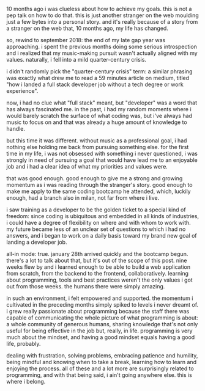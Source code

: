 10 months ago i was clueless about how to achieve my goals. this is not a pep talk on how to do that. this is just another stranger on the web moulding just a few bytes into a personal story. and it's really because of a story from a stranger on the web that, 10 months ago, my life has changed.

so, rewind to september 2018: the end of my late gap year was approaching. i spent the previous months doing some serious introspection and i realized that my music-making pursuit wasn't actually aligned with my values. naturally, i fell into a mild quarter-century crisis.

i didn't randomly pick the "quarter-century crisis" term: a similar phrasing was exactly what drew me to read a 59 minutes article on medium, titled "how i landed a full stack developer job without a tech degree or work experience".

now, i had no clue what "full stack" meant, but "developer" was a word that has always fascinated me. in the past, i had my random moments where i would barely scratch the surface of what coding was, but i've always had music to focus on and that was already a huge amount of knowledge to handle.

but this time it was different. without music as a professional goal, i had nothing else holding me back from pursuing something else. for the first time in my life, i was not obsessed with something i never questioned, i was strongly in need of pursuing a goal that would have lead me to an enjoyable job and i had a clear idea of what my priorities and values were.

that was good enough. good enough to give me a strong and growing momentum as i was reading through the stranger's story. good enough to make me apply to the same coding bootcamp he attended, which, luckily enough, had a branch also in milan, not far from where i live.

i saw training as a developer to be the golden ticket to a special kind of freedom: since coding is ubiquitous and embedded in all kinds of industries, i could have a degree of flexibility on where and with whom to work with. my future became less of an unclear set of questions to which i had no answers, and i began to work on a daily basis toward my brand new goal of landing a developer job.

all-in mode: true. january 28th arrived quickly and the bootcamp begun. there's a lot to talk about that, but it's out of the scope of this post. nine weeks flew by and i learned enough to be able to build a web application from scratch, from the backend to the frontend, collaboratively. learning about programming, tools and best practices weren't the only values i got out from those weeks. the humans there were simply amazing.

in such an environment, i felt empowered and supported. the momentum i cultivated in the preceding months simply spiked to levels i never dreamt of. i grew really passionate about programming because the staff there was capable of communicating the whole picture of what programming is about: a whole community of generous humans, sharing knowledge that's not only useful for being effective in the job but, really, in life. programming is very much about the mindset, and having a good mindset equals having a good life, probably.

dealing with frustration, solving problems, embracing patience and humility, being mindful and knowing when to take a break, learning how to learn and enjoying the process. all of these and a lot more are surprisingly related to programming, and with that being said, i ain't going anywhere else. this is where i belong.
